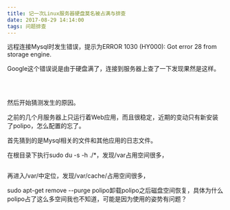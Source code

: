 ```yaml
---
title: 记一次Linux服务器硬盘莫名被占满与排查
date: 2017-08-29 14:14:00
tags: 问题排查
---
```


<p>远程连接Mysql时发生错误，提示为ERROR 1030 (HY000): Got error 28 from storage engine.</p>
<p>Google这个错误说是由于硬盘满了，连接到服务器上查了一下发现果然是这样。</p>
<p><img src="http://images2017.cnblogs.com/blog/1224734/201708/1224734-20170829140808046-301674445.png" alt="" /></p>
<p>&nbsp;</p>
<p>然后开始猜测发生的原因。</p>
<p>之前的几个月服务器上只运行着Web应用，而且很稳定，近期的变动只有新安装了polipo，怎么配置的忘了。</p>
<p>首先猜到的是Mysql相关的文件和其他应用的日志文件。</p>
<p>在根目录下执行sudo du -s -h ./*，发现/var占用空间很多，</p>
<p><img src="http://images2017.cnblogs.com/blog/1224734/201708/1224734-20170829141206874-19035931.png" alt="" /></p>
<p>再进入/var/中定位，发现/var/cache/占用空间很多，</p>
<p>sudo apt-get remove --purge polipo卸载polipo之后磁盘空间恢复，具体为什么polipo占了这么多空间我也不知道，可能是因为使用的姿势有问题？</p>